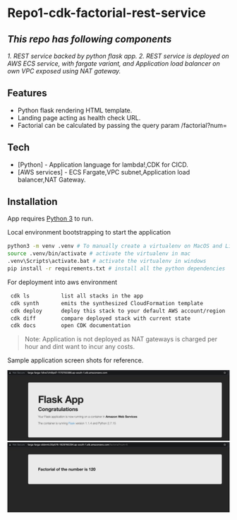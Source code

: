 # Repo1-cdk-factorial-rest-service
## _This repo has following components_
 _1. REST service backed by python flask app._
 _2. REST service is deployed on AWS ECS service, with fargate variant, and Application load balancer on own VPC exposed using NAT gateway._

## Features
- Python flask rendering HTML template. 
- Landing page acting as health check URL.
- Factorial can be calculated by passing the query param /factorial?num=<Non Negative Integer>


## Tech

- [Python] - Application language for lambda!,CDK for CICD.
- [AWS services] - ECS Fargate,VPC subnet,Application load balancer,NAT Gateway.

## Installation

App requires [Python 3](https://www.python.org/downloads/) to run.

Local environment bootstrapping to start the application
```sh
python3 -m venv .venv # To manually create a virtualenv on MacOS and Linux
source .venv/bin/activate # activate the virtualenv in mac
.venv\Scripts\activate.bat # activate the virtualenv in windows
pip install -r requirements.txt # install all the python dependencies
```

For deployment into aws environment

```sh
 cdk ls          list all stacks in the app
 cdk synth       emits the synthesized CloudFormation template
 cdk deploy      deploy this stack to your default AWS account/region
 cdk diff        compare deployed stack with current state
 cdk docs        open CDK documentation
```

> Note: Application is not deployed as NAT gateways is charged per hour and dint want to incur any costs.

Sample application screen shots for reference.


![alt text](screenshots/healthcheckurl.png "Landing page of the application")
![alt text](screenshots/factorial.png "App returning the factorial of the number passed as query param")